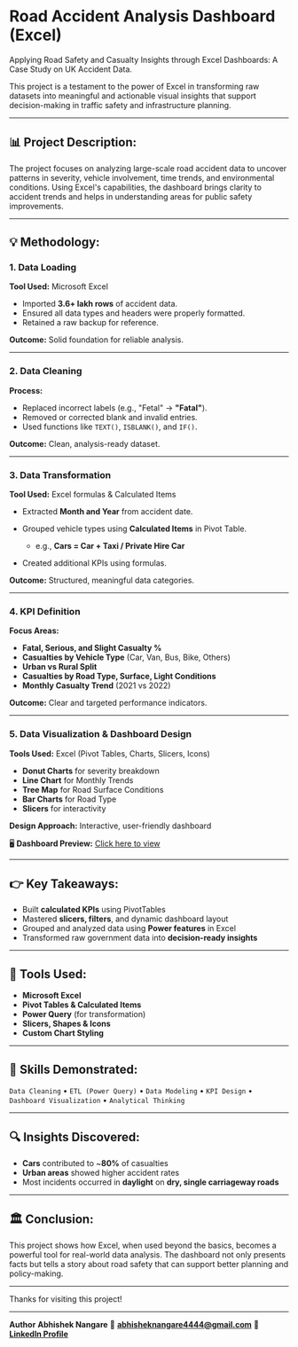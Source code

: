 # Road Accident Analysis Dashboard (Excel)

Applying Road Safety and Casualty Insights through Excel Dashboards: A Case Study on UK Accident Data.

This project is a testament to the power of Excel in transforming raw datasets into meaningful and actionable visual insights that support decision-making in traffic safety and infrastructure planning.

---

## 📊 Project Description:

The project focuses on analyzing large-scale road accident data to uncover patterns in severity, vehicle involvement, time trends, and environmental conditions. Using Excel's capabilities, the dashboard brings clarity to accident trends and helps in understanding areas for public safety improvements.

---

## 💡 Methodology:

### 1. Data Loading

**Tool Used:** Microsoft Excel

* Imported **3.6+ lakh rows** of accident data.
* Ensured all data types and headers were properly formatted.
* Retained a raw backup for reference.

**Outcome:** Solid foundation for reliable analysis.

---

### 2. Data Cleaning

**Process:**

* Replaced incorrect labels (e.g., "Fetal" → **"Fatal"**).
* Removed or corrected blank and invalid entries.
* Used functions like `TEXT()`, `ISBLANK()`, and `IF()`.

**Outcome:** Clean, analysis-ready dataset.

---

### 3. Data Transformation

**Tool Used:** Excel formulas & Calculated Items

* Extracted **Month and Year** from accident date.
* Grouped vehicle types using **Calculated Items** in Pivot Table.

  * e.g., **Cars = Car + Taxi / Private Hire Car**
* Created additional KPIs using formulas.

**Outcome:** Structured, meaningful data categories.

---

### 4. KPI Definition

**Focus Areas:**

* **Fatal, Serious, and Slight Casualty %**
* **Casualties by Vehicle Type** (Car, Van, Bus, Bike, Others)
* **Urban vs Rural Split**
* **Casualties by Road Type, Surface, Light Conditions**
* **Monthly Casualty Trend** (2021 vs 2022)

**Outcome:** Clear and targeted performance indicators.

---

### 5. Data Visualization & Dashboard Design

**Tools Used:** Excel (Pivot Tables, Charts, Slicers, Icons)

* **Donut Charts** for severity breakdown
* **Line Chart** for Monthly Trends
* **Tree Map** for Road Surface Conditions
* **Bar Charts** for Road Type
* **Slicers** for interactivity

**Design Approach:**
Interactive, user-friendly dashboard

🖥️ **Dashboard Preview:** [Click here to view](https://github.com/abhishek6844/Road-accident-dashboard./blob/main/Final%20Dashboard%20.png)

---

## 👉 Key Takeaways:

* Built **calculated KPIs** using PivotTables
* Mastered **slicers, filters**, and dynamic dashboard layout
* Grouped and analyzed data using **Power features** in Excel
* Transformed raw government data into **decision-ready insights**

---

## 🔧 Tools Used:

* **Microsoft Excel**
* **Pivot Tables & Calculated Items**
* **Power Query** (for transformation)
* **Slicers, Shapes & Icons**
* **Custom Chart Styling**

---

## 🌟 Skills Demonstrated:

`Data Cleaning` • `ETL (Power Query)` • `Data Modeling` • `KPI Design` • `Dashboard Visualization` • `Analytical Thinking`

---

## 🔍 Insights Discovered:

* **Cars** contributed to \~**80%** of casualties
* **Urban areas** showed higher accident rates
* Most incidents occurred in **daylight** on **dry, single carriageway roads**

---

## 🏛️ Conclusion:

This project shows how Excel, when used beyond the basics, becomes a powerful tool for real-world data analysis. The dashboard not only presents facts but tells a story about road safety that can support better planning and policy-making.

---

Thanks for visiting this project!

---

**Author**
**Abhishek Nangare**
📧 **[abhisheknangare4444@gmail.com](mailto:abhisheknangare4444@gmail.com)**
🔗 [**LinkedIn Profile**](https://www.linkedin.com)
